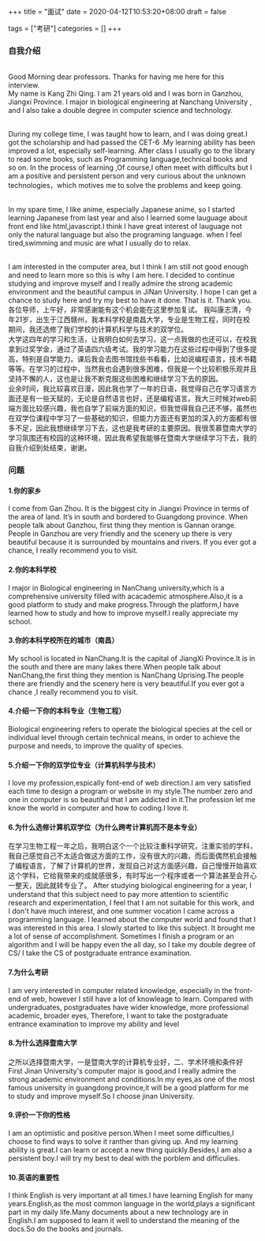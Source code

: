 +++
title = "面试"
date = 2020-04-12T10:53:20+08:00
draft = false

tags = ["考研"]
categories = []
+++
### 自我介绍

<br>Good Morning dear professors. Thanks for having me here for this interview.
<br>My name is Kang Zhi Qing. I am 21 years old and I was born in Ganzhou, Jiangxi Province. I major in biological engineering at Nanchang University ,  and  I also take a double degree in computer science and technology. 

<br>During my college time, I was taught how to learn, and I was doing great.I got the scholarship and had passed the CET-6 .My learning ability has been improved a lot, especially self-learning. After class I usually go to the library to read some  books, such as Programming language,technical books  and so on.
In the process of learning ,Of course,I often meet with difficults but I am a positive and persistent person and very curious about the unknown technologies，which motives me to solve the problems and keep going. 

<br>In my spare time, I like anime, especially Japanese anime, so I started learning Japanese from last year and also I learned some lauguage about front end like html,javascript.I think I have great interest of lauguage not only the natural  language but also the programing language. when I feel tired,swimming and music are what I usually do to relax.  

<br>I am interested in the computer area, but I think I am still not good enough and need to learn more so this is why I am here.  I decided to continue studying  and improve myself and I really admire the strong academic environment and the beautiful campus in JiNan University. I hope I can get a chance to study here and try my best to have it done. That is it. Thank you.
<br>
各位导师，上午好，非常感谢能有这个机会能在这里参加复试。
我叫康志清，今年21岁，出生于江西赣州，我本科学校是南昌大学，专业是生物工程，同时在校期间，我还选修了我们学校的计算机科学与技术的双学位。
<br>大学这四年的学习和生活，让我明白如何去学习，这一点我做的也还可以，在校我拿到过奖学金，通过了英语四六级考试。我的学习能力在这些过程中得到了很多提高，特别是自学能力。课后我会去图书馆找些书看看，比如说编程语言，技术书籍等等。在学习的过程中，当然我也会遇到很多困难，但我是一个比较积极乐观并且坚持不懈的人，这也是让我不断克服这些困难和继续学习下去的原因。
<br>业余时间，我比较喜欢日漫，因此我也学了一年的日语，我觉得自己在学习语言方面还是有一些天赋的，无论是自然语言也好，还是编程语言。我大三时候对web前端方面比较感兴趣，我也自学了前端方面的知识，但我觉得我自己还不够，虽然也在双学位课程中学习了一些基础的知识，但能力方面还有更加的深入的方面都有很多不足，因此我想继续学习下去，这也是我考研的主要原因。我很羡慕暨南大学的学习氛围还有校园的这种环境，因此我希望我能够在暨南大学继续学习下去，我的自我介绍到处结束，谢谢。




### 问题
#### 1.你的家乡 
 I come from Gan Zhou. It is the biggest city in Jiangxi Province in terms of the area of land. It’s in south and bordered to Guangdong province. When people talk about Ganzhou, first thing they mention is Gannan orange. People in Ganzhou are very friendly and the scenery up there is very beautiful because it is surrounded by mountains and rivers. If you ever got a chance, I really recommend you to visit. 

#### 2.你的本科学校
I major in Biological engineering in NanChang university,which is  a comprehensive university filled with acacademic atmosphere.Also,it is a good platform to study and make progress.Through the platform,I have learned how to study and how to improve myself.I really appreciate my school.
#### 3.你的本科学校所在的城市（南昌）
My school is located in NanChang.It is the capital of JiangXi Province.It is in the south and there are many lakes there.When people talk about NanChang,the first thing they mention is NanChang Uprising.The people there are friendly and the scenery here is very beautiful.If you ever got a chance ,I really recommend you to visit.


#### 4.介绍一下你的本科专业（生物工程）
Biological engineering refers to operate the biological species at the cell or individual level through certain technical means, in order to achieve the purpose and needs, to improve the quality of species.

#### 5.介绍一下你的双学位专业（计算机科学与技术）
I love my profession,espically font-end of web direction.I am very satisfied each time to design a program or website in my style.The number zero and one in computer is so beautiful that I am addicted in it.The profession let me know the world in computer and how to coding.I love it.

#### 6.为什么选修计算机双学位（为什么跨考计算机而不是本专业）
在学习生物工程一年之后，我明白这个一个比较注重科学研究，注重实验的学科，我自己感觉自己不太适合做这方面的工作，没有很大的兴趣，而后面偶然机会接触了编程语言，了解了计算机的世界，发现自己对这方面感兴趣，自己慢慢开始喜欢这个学科，它给我带来的成就感很多，有时写出一个程序或者一个算法甚至会开心一整天，因此就转专业了。
After studying biological engineering for a year, I understand that this subject need to pay more attention to scientific research and experimentation, I feel that I am not suitable for this work, and I don't have much interest, and one summer vocation I came across a programming language. I learned about the computer world and found that I was interested in this area. I slowly started to like this subject. It brought me a lot of sense of accomplishment. Sometimes I  finish a program or an algorithm and I will be happy even the all day, so I take my double degree of CS/ I take the CS of postgraduate entrance examination.
#### 7.为什么考研
I am very interested in computer related knowledge, especially in the front-end of web, however I still have a lot of knowleage to learn. Compared with undergraduates, postgraduates have  wider knowledge, more professional academic, broader eyes,  Therefore, I want to take the postgraduate entrance examination to improve my ability and level

#### 8.为什么选择暨南大学
之所以选择暨南大学，一是暨南大学的计算机专业好，二、学术环境和条件好 
First Jinan University's computer major  is good,and I really admire the strong academic environment and conditions.In my eyes,as one of the most famous university in guangdong province,it will be a good platform for me to study and improve myself.So I choose jinan University.

#### 9.评价一下你的性格
I am an optimistic and positive person.When I meet some difficulties,I choose to find ways to solve it ranther than giving up. And my learning ability is great.I can learn or accept a new thing quickly.Besides,I am also a persistent boy.I will try my best to deal with the porblem and difficulies.

#### 10.英语的重要性
I think English is very important at all times.I have learning English for many years.English,as the most common language in the world,plays a significant part in my daily life.Many documents about a new technology are in English.I am supposed to learn it well to understand the meaning of the docs.So do the books and journals.


 